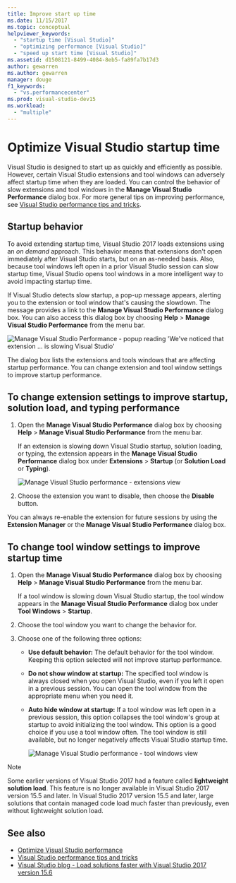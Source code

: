 ```yaml
---
title: Improve start up time
ms.date: 11/15/2017
ms.topic: conceptual
helpviewer_keywords:
  - "startup time [Visual Studio]"
  - "optimizing performance [Visual Studio]"
  - "speed up start time [Visual Studio]"
ms.assetid: d1508121-8499-4084-8eb5-fa89fa7b17d3
author: gewarren
ms.author: gewarren
manager: douge
f1_keywords:
  - "vs.performancecenter"
ms.prod: visual-studio-dev15
ms.workload:
  - "multiple"
---
```

# Optimize Visual Studio startup time

Visual Studio is designed to start up as quickly and efficiently as possible. However, certain Visual Studio extensions and tool windows can adversely affect startup time when they are loaded. You can control the behavior of slow extensions and tool windows in the **Manage Visual Studio Performance** dialog box. For more general tips on improving performance, see [Visual Studio performance tips and tricks](../ide/visual-studio-performance-tips-and-tricks.md).

## Startup behavior

To avoid extending startup time, Visual Studio 2017 loads extensions using an _on demand_ approach. This behavior means that extensions don't open immediately after Visual Studio starts, but on an as-needed basis. Also, because tool windows left open in a prior Visual Studio session can slow startup time, Visual Studio opens tool windows in a more intelligent way to avoid impacting startup time.

If Visual Studio detects slow startup, a pop-up message appears, alerting you to the extension or tool window that's causing the slowdown. The message provides a link to the **Manage Visual Studio Performance** dialog box. You can also access this dialog box by choosing **Help** > **Manage Visual Studio Performance** from the menu bar.

![Manage Visual Studio Performance - popup reading 'We've noticed that extension ... is slowing Visual Studio'](../ide/media/vside_perfdialog_popup.png)

The dialog box lists the extensions and tools windows that are affecting startup performance. You can change extension and tool window settings to improve startup performance.

## <a name="extensions" />To change extension settings to improve startup, solution load, and typing performance

1. Open the **Manage Visual Studio Performance** dialog box by choosing **Help** > **Manage Visual Studio Performance** from the menu bar.

    If an extension is slowing down Visual Studio startup, solution loading, or typing, the extension appears in the **Manage Visual Studio Performance** dialog box under **Extensions** > **Startup** (or **Solution Load** or **Typing**).

    ![Manage Visual Studio performance - extensions view](../ide/media/vside_perfdialog_extensions.png)

2. Choose the extension you want to disable, then choose the **Disable** button.

You can always re-enable the extension for future sessions by using the **Extension Manager** or the **Manage Visual Studio Performance** dialog box.

## <a name="tool-windows" />To change tool window settings to improve startup time

1. Open the **Manage Visual Studio Performance** dialog box by choosing **Help** > **Manage Visual Studio Performance** from the menu bar.

    If a tool window is slowing down Visual Studio startup, the tool window appears in the **Manage Visual Studio Performance** dialog box under **Tool Windows** > **Startup**.

2. Choose the tool window you want to change the behavior for.

3. Choose one of the following three options:

   - **Use default behavior:** The default behavior for the tool window. Keeping this option selected will not improve startup performance.

   - **Do not show window at startup:** The specified tool window is always closed when you open Visual Studio, even if you left it open in a previous session. You can open the tool window from the appropriate menu when you need it.

   - **Auto hide window at startup:** If a tool window was left open in a previous session, this option collapses the tool window's group at startup to avoid initializing the tool window. This option is a good choice if you use a tool window often. The tool window is still available, but no longer negatively affects Visual Studio startup time.

     ![Manage Visual Studio performance - tool windows view](../ide/media/vside_perfdialog_toolwindows.png)

> [!NOTE]
> Some earlier versions of Visual Studio 2017 had a feature called **lightweight solution load**. This feature is no longer available in Visual Studio 2017 version 15.5 and later. In Visual Studio 2017 version 15.5 and later, large solutions that contain managed code load much faster than previously, even without lightweight solution load.

## See also

- [Optimize Visual Studio performance](../ide/optimize-visual-studio-performance.md)
- [Visual Studio performance tips and tricks](../ide/visual-studio-performance-tips-and-tricks.md)
- [Visual Studio blog - Load solutions faster with Visual Studio 2017 version 15.6](https://blogs.msdn.microsoft.com/visualstudio/2018/04/04/load-solutions-faster-with-visual-studio-2017-version-15-6/)